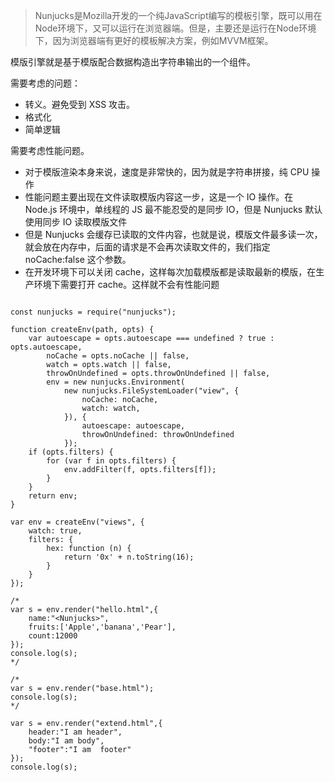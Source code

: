 > Nunjucks是Mozilla开发的一个纯JavaScript编写的模板引擎，既可以用在Node环境下，又可以运行在浏览器端。但是，主要还是运行在Node环境下，因为浏览器端有更好的模板解决方案，例如MVVM框架。



模版引擎就是基于模版配合数据构造出字符串输出的一个组件。



需要考虑的问题：

* 转义。避免受到 XSS 攻击。
* 格式化 
* 简单逻辑



需要考虑性能问题。

* 对于模版渲染本身来说，速度是非常快的，因为就是字符串拼接，纯 CPU 操作
* 性能问题主要出现在文件读取模版内容这一步，这是一个 IO 操作。在 Node.js 环境中，单线程的 JS 最不能忍受的是同步 IO，但是 Nunjucks 默认使用同步 IO 读取模版文件
* 但是 Nunjucks 会缓存已读取的文件内容，也就是说，模版文件最多读一次，就会放在内存中，后面的请求是不会再次读取文件的，我们指定 noCache:false 这个参数。
* 在开发环境下可以关闭 cache，这样每次加载模版都是读取最新的模版，在生产环境下需要打开 cache。这样就不会有性能问题

```

const nunjucks = require("nunjucks");

function createEnv(path, opts) {
    var autoescape = opts.autoescape === undefined ? true : opts.autoescape,
        noCache = opts.noCache || false,
        watch = opts.watch || false,
        throwOnUndefined = opts.throwOnUndefined || false,
        env = new nunjucks.Environment(
            new nunjucks.FileSystemLoader("view", {
                noCache: noCache,
                watch: watch,
            }), {
                autoescape: autoescape,
                throwOnUndefined: throwOnUndefined
            });
    if (opts.filters) {
        for (var f in opts.filters) {
            env.addFilter(f, opts.filters[f]);
        }
    }
    return env;
}

var env = createEnv("views", {
    watch: true,
    filters: {
        hex: function (n) {
            return '0x' + n.toString(16);
        }
    }
});

/*
var s = env.render("hello.html",{
    name:"<Nunjucks>",
    fruits:['Apple','banana','Pear'],
    count:12000
});
console.log(s);
*/

/*
var s = env.render("base.html");
console.log(s);
*/

var s = env.render("extend.html",{
    header:"I am header",
    body:"I am body",
    "footer":"I am  footer"
});
console.log(s);
```



